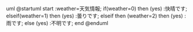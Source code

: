 uml
@startuml
start
:weather=天気情報;
if(weather=0) then (yes)
  :快晴です;
 elseif(weather=1) then (yes)
 :曇りです;
 elseif then (weather=2) then (yes)
 :雨です;
 else (yes)
 :不明です;
 end
 @enduml
